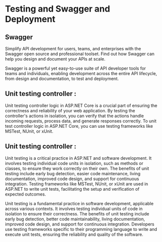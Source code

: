 # Testing and Swagger and Deployment

## Swagger
Simplify API development for users, teams, and enterprises with the Swagger open source and professional toolset. Find out how Swagger can help you design and document your APIs at scale.

Swagger is a powerful yet easy-to-use suite of API developer tools for teams and individuals, enabling development across the entire API lifecycle, from design and documentation, to test and deployment.

## Unit  testing controller :
Unit testing controller logic in ASP.NET Core is a crucial part of ensuring the correctness and reliability of your web application.
By testing the controller's actions in isolation, you can verify that the actions handle incoming requests, process data, and generate responses correctly. 
To unit test controller logic in ASP.NET Core, you can use testing frameworks like MSTest, NUnit, or xUnit.

## Unit  testing controller :
Unit testing is a critical practice in ASP.NET and software development. It involves testing individual code units in isolation, such as methods or classes, to ensure they work correctly on their own.
The benefits of unit testing include early bug detection, easier code maintenance, living documentation, improved code design, and support for continuous integration.
Testing frameworks like MSTest, NUnit, or xUnit are used in ASP.NET to write unit tests, facilitating the setup and verification of expected outcomes.


Unit testing is a fundamental practice in software development, applicable across various contexts. It involves testing individual units of code in isolation to ensure their correctness.
The benefits of unit testing include early bug detection, better code maintainability, living documentation, improved code design, and support for continuous integration.
Developers use testing frameworks specific to their programming language to write and execute unit tests, ensuring the reliability and quality of the software.
